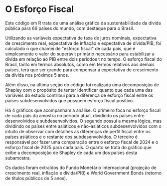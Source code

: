 # O Esforço Fiscal

 Este código em R trata de uma análise gráfica da sustentabilidade da dívida pública para 66 países do mundo, com destaque para o Brasil.

Utilizando as variáveis expectativa de taxa de juros nominais, expectativa de crescimento real, expectativa de inflação e expectativa de dívida/PIB, foi calculado o que chamei de "esforço fiscal" de cada país, que é simplesmente o valor do superávit primário necessário para estabilizar a dívida em relação ao PIB entre dois períodos t no tempo. O esforço fiscal do Brasil, tanto em termos absolutos, como em termos relativos aos demais países, terá que ser grande para compensar a expectativa de crescimento da dívida nos próximos 5 anos.

Além disso, na última seção do código foi realizada uma decomposição de Shapley com o propósito de tentar identificar quanto que cada uma das variáveis do estudo contribui para a diferença de esforço fiscal entre os países subdesenvolvidos que possuem esforço fiscal positivo.

Há 4 gráficos que acompanham a análise. O primeiro foca no esforço fiscal de cada país da amostra no período atual, dividindo os países entre desenvolvidos e subdesenvolvidos. O segundo possui a mesma lógica, mas dividindo os países entre asiáticos e não-asiáticos subdesenvolvidos com o intuito de observar com detalhes as diferenças de perfil fiscal entre os países asiáticos e o restante dos subdesenvolvidos. O terceiro é responsável por fazer uma comparação entre o esforço fiscal de 2024 e o esforço fiscal de 2025 para cada país. O quarto se trata do gráfico que exibe a decomposição de Shapley de cada um dos países desta subamostra.

Os dados foram extraídos do Fundo Monetário Internacional (projeção de crescimento real, inflação e dívida/PIB) e World Government Bonds (retorno de títulos públicos de 5 anos).